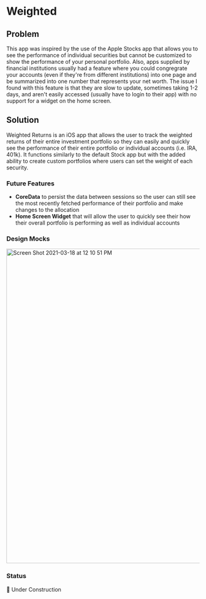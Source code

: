 # Weighted

## Problem
This app was inspired by the use of the Apple Stocks app that allows you to see the performance of individual securities but cannot be customized to show the performance of your personal portfolio. Also, apps supplied by financial institutions usually had a feature where you could congregrate your accounts (even if they're from different institutions) into one page and be summarized into one number that represents your net worth. The issue I found with this feature is that they are slow to update, sometimes taking 1-2 days, and aren't easily accessed (usually have to login to their app) with no support for a widget on the home screen. 

## Solution 
Weighted Returns is an iOS app that allows the user to track the weighted returns of their entire investment portfolio so they can easily and quickly see the performance of their entire portfolio or individual accounts (i.e. IRA, 401k). It functions similarly to the default Stock app but with the added ability to create custom portfolios where users can set the weight of each security.

### Future Features

* **CoreData** to persist the data between sessions so the user can still see the most recently fetched performance of their portfolio and make changes to the allocation
* **Home Screen Widget** that will allow the user to quickly see their how their overall portfolio is performing as well as individual accounts

### Design Mocks

<img width="820" alt="Screen Shot 2021-03-18 at 12 10 51 PM" src="https://user-images.githubusercontent.com/25331902/111658739-ffdd8b80-87e2-11eb-9d0c-b1c3ea139b4b.png">

### Status

🚧 Under Construction
